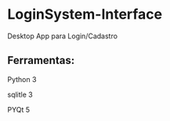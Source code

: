 # LoginSystem-Interface
Desktop App para Login/Cadastro
## Ferramentas:

Python 3

sqlitle 3

PYQt 5
